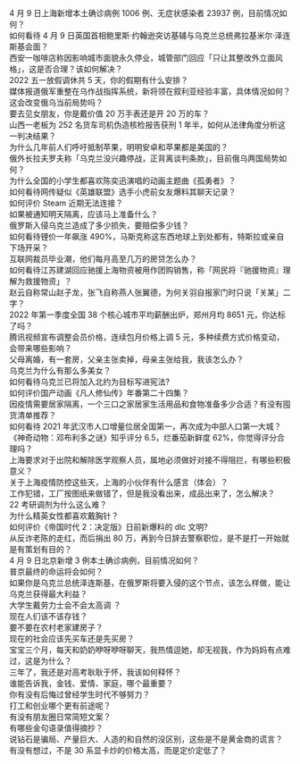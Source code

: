 4 月 9 日上海新增本土确诊病例 1006 例、无症状感染者 23937 例，目前情况如何？  
如何看待 4 月 9 日英国首相鲍里斯·约翰逊突访基辅与乌克兰总统弗拉基米尔·泽连斯基会面？  
西安一咖啡店称因影响城市面貌永久停业，城管部门回应「只让其整改外立面风格」，这是否合理？该如何解决？  
2022 五一放假调休共 5 天，你的假期有什么安排？  
媒体报道俄军重整在乌作战指挥系统，新将领在叙利亚经验丰富，具体情况如何？这会改变俄乌当前局势吗？  
要去见女朋友，你是戴价值 20 万手表还是开 20 万的车？  
山西一老板为 252 名货车司机伪造核检报告获刑 1 年半，如何从法律角度分析这一判决结果？  
为什么几年前人们呼吁抵制苹果，明明安卓和苹果都是美国的？  
俄外长拉夫罗夫称「乌克兰没兴趣停战，正背离谈判条款」，目前俄乌两国局势如何？  
为什么全国的小学生都喜欢陈奕迅演唱的动画主题曲《孤勇者》？  
如何看待网传疑似《英雄联盟》选手小虎前女友爆料其聊天记录？  
如何评价 Steam 近期无法连接？  
如果被通知明天隔离，应该马上准备什么？  
俄罗斯入侵乌克兰造成了多少损失，要赔偿多少钱？  
如何看待锂价一年飙涨 490%，马斯克称这东西地球上到处都有，特斯拉或亲自下场开采？  
互联网裁员毕业潮，他们每月高至几万的房贷怎么办？  
如何看待江苏建湖回应驰援上海物资被用作团购销售，称「网民将『驰援物资』理解为救援物资」？  
赵云自称常山赵子龙，张飞自称燕人张翼德，为何关羽自报家门时只说「关某」二字？  
2022 年第一季度全国 38 个核心城市平均薪酬出炉，郑州月均 8651 元，你达标了吗？  
腾讯视频宣布调整会员价格，连续包月价格上调 5 元，多种续费方式价格变动，会带来哪些影响？  
父母离婚，有一套房，父亲主张卖掉，母亲主张给我，我该怎么办？  
乌克兰为什么有那么多美女？  
如何看待乌克兰已将加入北约为目标写进宪法?  
如何评价国产动画《凡人修仙传》年番第二十四集？  
因疫情需要居家隔离，一个三口之家居家生活用品和食物准备多少合适？有没有囤货清单推荐？  
如何看待 2021 年武汉市人口增量位居全国第一，再次成为中部人口第一大城？  
《神奇动物：邓布利多之谜》知乎评分 6.5，烂番茄新鲜度 62%，你觉得评分合理吗？  
上海要求对于出院和解除医学观察人员，属地必须做好对接不得阻拦，有哪些积极意义？  
关于上海疫情防控这些天，上海的小伙伴有什么感言（体会）？  
工作犯错，工厂按图纸来做错了，但是我没看出来，成品出来了，怎么解决？  
22 考研调剂为什么这么难？  
为什么精英女性都喜欢戴胸针？  
如何评价《帝国时代 2：决定版》日前新爆料的 dlc 文明?  
从反诈老陈的走红，而后捐出 80 万，再到今日辞去警察职位，是不是打一开始就是有策划有目的？  
4 月 9 日北京新增 3 例本土确诊病例，目前情况如何？  
普京最终的命运将会如何？  
如果你是乌克兰总统泽连斯基，在俄罗斯将要入侵的这个节点，该怎么样做，能让乌克兰获得最大利益？  
大学生戴劳力士会不会太高调 ？  
现在人们该不该存钱？  
要不要在农村老家建房子？  
现在的社会应该先买车还是先买房？  
宝宝三个月，每天和奶奶咿呀咿呀聊天，我热情逗她，却无视我，作为妈妈有点难过，这是为什么？  
三年了，我还是对高考耿耿于怀，我该如何释怀？  
谁能告诉我，金钱、爱情、家庭，哪个最重要？  
你有没有后悔过曾经学生时代不够努力？  
打工和创业哪个更有前途呢？  
有没有朋友圈日常简短文案？  
有哪些金句语录值得摘抄？  
说钻石是骗局、产量巨大、人造的和自然的没区别，这些是不是黄金商的谎言？  
有没有想过，不是 30 系显卡炒的价格太高，而是定价定低了？  
